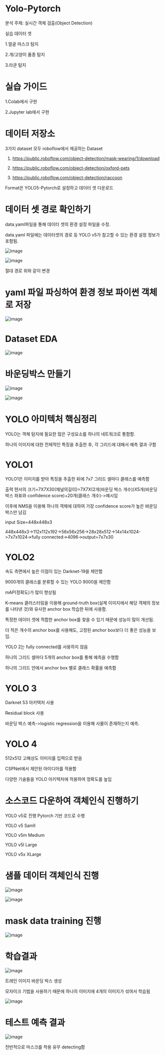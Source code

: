 # Yolo-Pytorch

분석 주제: 실시간 객체 검출(Object Detection)

실습 데이터 셋

1.얼굴 마스크 탐지

2.개/고양이 품종 탐지

3.라쿤 탐지

# 실습 가이드

1.Colab에서 구현

2.Jupyter lab에서 구현

# 데이터 저장소

3가지 dataset 모두 roboflow에서 제공하는 Dataset

1. https://public.roboflow.com/object-detection/mask-wearing/1/download

2. https://public.roboflow.com/object-detection/oxford-pets

3. https://public.roboflow.com/object-detection/raccoon

Format은 YOLO5-Pytorch로 설정하고 데이터 셋 다운로드

# 데이터 셋 경로 확인하기

data.yaml파일을 통해 데이터 셋의 환경 설정 파일을 수정.

data.yaml 파일에는 데이터셋의 경로 등 YOLO v5가 참고할 수 있는 환경 설정 정보가 포함됨.

![image](https://user-images.githubusercontent.com/104436260/207486983-672314ac-2ca8-4531-a3d0-20e489e42812.png)

![image](https://user-images.githubusercontent.com/104436260/207487043-754ca425-0041-466c-b2f7-a0b51d9105dd.png)

절대 경로 위와 같이 변경

# yaml 파일 파싱하여 환경 정보 파이썬 객체로 저장

![image](https://user-images.githubusercontent.com/104436260/207488030-9990c534-e123-409f-85c5-6f3972319c9b.png)

# Dataset EDA

![image](https://user-images.githubusercontent.com/104436260/207502911-e0a4f702-f31e-4c22-ab7a-5b6d23829d5d.png)

# 바운딩박스 만들기

![image](https://user-images.githubusercontent.com/104436260/207503093-93faca29-eaea-48e9-bca9-4aab52f4462a.png)

![image](https://user-images.githubusercontent.com/104436260/207503197-46fefdac-9c45-439b-9038-d5767610426f.png)

# YOLO 아미텍처 핵심정리

YOLO는 객체 탐지에 필요한 많은 구성요소를 하나의 네트워크로 통함함.

하나의 이미지에 대한 전체적인 특징을 추출한 후, 각 그리드에 대해서 예측 결과 구함


# YOLO1

YOLO1은 이미지를 받아 특징을 추출한 뒤에 7x7 그리드 셀마다 클래스를 예측함

출력 텐서의 크기=7X7X30(채널의길이)=7X7X(2개(바운딩 박스 개수))X5개(바운딩 박스 좌표와 confidence score)+20개(클래스 개수)->예시임

이후에 NMS을 이용해 하나의 객체에 대하여 가장 confidence score가 높은 바운딩 박스만 남김

input Size=448x448x3

448x448x3->112x112x192->56x56x256->28x28x512->14x14x1024->7x7x1024->fully connected->4096->output=7x7x30

# YOLO2

속도 측면에서 높은 이점이 있는 Darknet-19을 제안함

9000개의 클래스를 분류할 수 있는 YOLO 9000을 제안함

mAP(정확도)가 많이 향상됨

K-means 클러스터링을 이용해 ground-truth box(실제 이미지에서 해당 객체의 정보를 나타낸 것)와 유사한 anchor box 학습한 뒤에 사용함.

특정한 데이터 셋에 적합한 anchor box를 찿을 수 있기 때문에 성능이 많이 개선됨.

더 적은 개수의 anchor box를 사용해도, 고정된 anchor box보다 더 좋은 성능을 보임.

YOLO 2는 fully connected를 사용하지 않음

하나의 그리드 셀마다 5개의 anchor box를 통해 예측을 수행함

하나의 그리드 안에서 anchor box 별로 클래스 확률을 예측함

# YOLO 3

Darknet 53 아키텍처 사용

Residual block 사용

바운딩 박스 예측->logistic regression을 이용해 사물이 존재하는지 예측.

# YOLO 4

512x512 고해상도 이미지를 입력으로 받음

CSPNet에서 제안된 아이디어를 적용함

다양한 기술들을 YOLO 아키텍처에 적용하여 정확도를 높임

# 소스코드 다운하여 객체인식 진행하기

YOLO v5로 진행
Pytorch 기반 코드로 수행

YOLO v5 Samll

YOLO v5m Medium

YOLO v5l Large

YOLO v5x XLarge

# 샘플 데이터 객체인식 진행

![image](https://user-images.githubusercontent.com/104436260/208354880-449c3bc1-1670-47c4-a0ce-bbf4425975f0.png)

![image](https://user-images.githubusercontent.com/104436260/208354050-1d5a5888-d4f8-499a-a363-97b9d3de09d4.png)


# mask data training 진행

![image](https://user-images.githubusercontent.com/104436260/208358366-5208ecb6-2022-4649-8254-7f54940e970d.png)

# 학습결과

![image](https://user-images.githubusercontent.com/104436260/208359756-56ab8b36-8deb-49bb-9e05-c5d448a49b4c.png)

트레인 이미지 바운딩 박스 생성

모자이크 기법을 사용하기 때문에 하나의 이미지에 4개의 이미지가 섞여서 학습됨

![image](https://user-images.githubusercontent.com/104436260/208360299-63c841a2-74a4-4579-ac12-a70274cc6505.png)

# 테스트 예측 결과

![image](https://user-images.githubusercontent.com/104436260/208360639-f0e3b48a-1acf-4ef9-bfa9-db4d4f908ad1.png)

전반적으로 마스크를 착용 유무 detecting함
